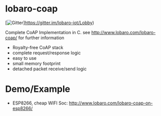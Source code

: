 # lobaro-coap

[![Gitter](https://badges.gitter.im/iot-dashboard/Lobby.svg)]https://gitter.im/lobaro-iot/Lobby)

Complete CoAP Implementation in C.
see http://www.lobaro.com/lobaro-coap/ for further information

* Royalty-free CoAP stack
* complete request/response logic
* easy to use
* small memory footprint
* detached packet receive/send logic

# Demo/Example
* ESP8266, cheap WIFI Soc: http://www.lobaro.com/lobaro-coap-on-esp8266/



